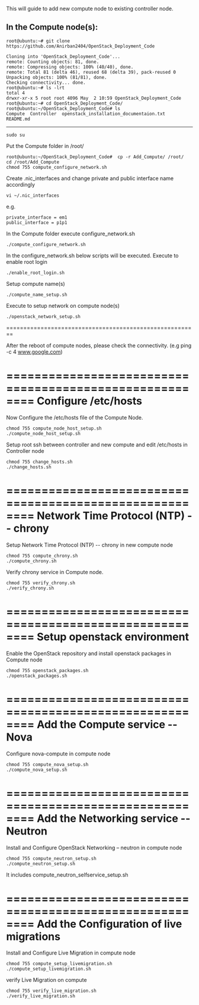 This will guide to add new compute node to existing controller node.

In the Compute node(s):
----------------
```
root@ubuntu:~# git clone https://github.com/Anirban2404/OpenStack_Deployment_Code

Cloning into 'OpenStack_Deployment_Code'...
remote: Counting objects: 81, done.
remote: Compressing objects: 100% (40/40), done.
remote: Total 81 (delta 46), reused 68 (delta 39), pack-reused 0
Unpacking objects: 100% (81/81), done.
Checking connectivity... done.
root@ubuntu:~# ls -lrt
total 4
drwxr-xr-x 5 root root 4096 May  2 10:59 OpenStack_Deployment_Code
root@ubuntu:~# cd OpenStack_Deployment_Code/
root@ubuntu:~/OpenStack_Deployment_Code# ls
Compute  Controller  openstack_installation_documentaion.txt  README.md
```
-------------------
```
sudo su
```
Put the Compute folder in /root/
```
root@ubuntu:~/OpenStack_Deployment_Code#  cp -r Add_Compute/ /root/
cd /root/Add_Compute
chmod 755 compute_configure_network.sh
```
Create .nic_interfaces and change private and public interface name accordingly

```
vi ~/.nic_interfaces
```
e.g.
```
private_interface = em1
public_interface = p1p1
```

In the Compute folder execute configure_network.sh
```
./compute_configure_network.sh
```
In the configure_network.sh below scripts will be executed.
Execute to enable root login 
```
./enable_root_login.sh
```
Setup compute name(s)
```
./compute_name_setup.sh
```
Execute to setup network on compute node(s)
```
./openstack_network_setup.sh
```
========================================================

After the reboot of compute nodes, please check the connectivity. (e.g ping -c 4 www.google.com)

========================================================
Configure /etc/hosts
========================================================
Now Configure the /etc/hosts file of the Compute Node.
```
chmod 755 compute_node_host_setup.sh
./compute_node_host_setup.sh
```
Setup root ssh between controller and new compute and edit /etc/hosts in Controller node
```
chmod 755 change_hosts.sh
./change_hosts.sh
```

========================================================
Network Time Protocol (NTP) -- chrony
========================================================

Setup Network Time Protocol (NTP) -- chrony in new compute node
```
chmod 755 compute_chrony.sh
./compute_chrony.sh
```
Verify chrony service in Compute node.
```
chmod 755 verify_chrony.sh
./verify_chrony.sh
```
========================================================
Setup openstack environment
========================================================

Enable the OpenStack repository and install openstack packages in Compute node
```
chmod 755 openstack_packages.sh
./openstack_packages.sh
```
========================================================
Add the Compute service -- Nova
========================================================
Configure nova-compute in compute node
```
chmod 755 compute_nova_setup.sh
./compute_nova_setup.sh
```
========================================================
Add the Networking service -- Neutron
========================================================
Install and Configure OpenStack Networking – neutron in compute node
```
chmod 755 compute_neutron_setup.sh 
./compute_neutron_setup.sh 
```
It includes compute_neutron_selfservice_setup.sh

========================================================
Add the Configuration of live migrations
========================================================
Install and Configure Live Migration in compute node
```
chmod 755 compute_setup_livemigration.sh
./compute_setup_livemigration.sh
```
verify Live Migration on compute
```
chmod 755 verify_live_migration.sh
./verify_live_migration.sh
```
